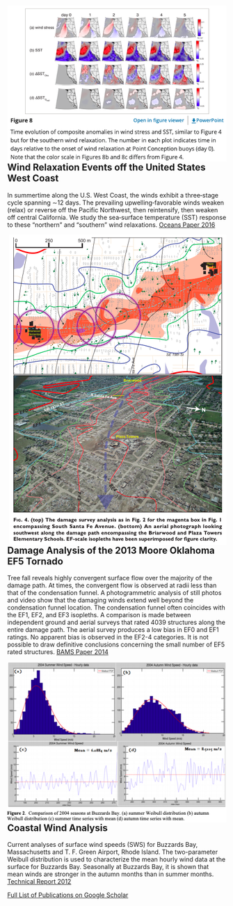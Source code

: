 <img src="Relax2016.png" alt="hi" align="right" class="inline"/>

## Wind Relaxation Events off the United States West Coast

In summertime along the U.S. West Coast, the winds exhibit a three‐stage cycle spanning ∼12 days. The prevailing upwelling‐favorable winds weaken (relax) or reverse off the Pacific Northwest, then reintensify, then weaken off central California. We study the sea‐surface temperature (SST) response to these “northern” and “southern” wind relaxations. [Oceans Paper 2016](https://agupubs.onlinelibrary.wiley.com/doi/full/10.1002/2016JC012613) <br />

<img src="tornado2013.png" alt="hi" align="right" class="inline"/>

## Damage Analysis of the 2013 Moore Oklahoma EF5 Tornado

Tree fall reveals highly convergent surface flow over the majority of the damage path. At times, the convergent flow is observed at radii less than that of the condensation funnel. A photogrammetric analysis of still photos and video show that the damaging winds extend well beyond the condensation funnel location. The condensation funnel often coincides with the EF1, EF2, and EF3 isopleths. A comparison is made between independent ground and aerial surveys that rated 4039 structures along the entire damage path. The aerial survey produces a low bias in EF0 and EF1 ratings. No apparent bias is observed in the EF2-4 categories. It is not possible to draw definitive conclusions concerning the small number of EF5 rated structures.
[BAMS Paper 2014](https://journals.ametsoc.org/view/journals/bams/95/10/bams-d-14-00033.1.xml) <br />

<img src="Winds2012.png" alt="hi" align="right" class="inline"/>

## Coastal Wind Analysis

Current analyses of surface wind speeds (SWS) for Buzzards Bay, Massachusetts and T. F. Green Airport, Rhode Island. The two-parameter Weibull
distribution is used to characterize the mean hourly wind data at the surface for Buzzards Bay. Seasonally at Buzzards Bay, it is shown that mean winds are stronger in the autumn months than in summer months. [Technical Report 2012](https://digitalcommons.uri.edu/cgi/viewcontent.cgi?article=1008&context=surfo_tech_reports) <br />

[Full List of Publications on Google Scholar](https://scholar.google.com/citations?user=bCtPxisAAAAJ&hl=en&oi=ao)


